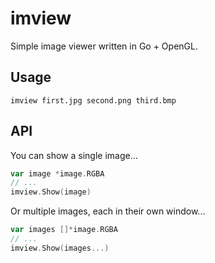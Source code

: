# imview

Simple image viewer written in Go + OpenGL.

## Usage

    imview first.jpg second.png third.bmp

## API

You can show a single image...

```go
var image *image.RGBA
// ...
imview.Show(image)
```

Or multiple images, each in their own window...

```go
var images []*image.RGBA
// ...
imview.Show(images...)
```
